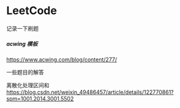 # LeetCode
记录一下刷题

##### acwing 模板
https://www.acwing.com/blog/content/277/


一些题目的解答

离散化处理区间和
https://blog.csdn.net/weixin_49486457/article/details/122770861?spm=1001.2014.3001.5502